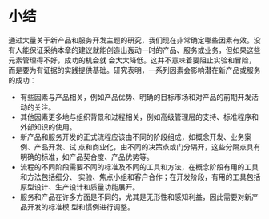 # 小结

&#x20;       通过大量关于新产品和服务开发主题的研究，我们现在非常确定哪些因素有效。没有人能保证采纳本章的建议就能创造出轰动一时的产品、服务或业务，但如果这些元素管理得不好，成功的机会就 会大大降低。这并不意味着要阻止实验和冒险，而是要为有证据的实践提供基础。研究表明，一系列因素会影响潜在新产品或服务的成功：

* 有些因素与产品相关，例如产品优势、明确的目标市场和对产品的前期开发活动的关注。
* 其他因素更多地与组织背景和过程相关，例如高级管理层的支持、标准程序和外部知识的使用。
* 新产品和服务开发的正式流程应该由不同的阶段组成，如概念开发、业务案例、产品开发、试 点和商业化，由不同的决策点或门分隔开，这些分隔点具有明确的标准，如产品契合度、产品优势等。
* 流程的不同阶段需要不同的标准及不同的工具和方法，在概念阶段有用的工具和方法包括细分、 实验、焦点小组和客户合作；在开发阶段，有用的工具包括原型设计、生产设计和质量功能展开。
* 服务和产品在许多方面是不同的，尤其是无形性和感知利益，因此需要对新产品开发的标准模 型和惯例进行调整。
